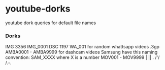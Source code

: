 # youtube-dorks
youtube dork queries for default file names
### Dorks

IMG 3356
IMG_0001
DSC 1197
WA_001 for random whattsapp videos
.3gp
AMBA0001 - AMBA9999 for dashcam videos
Samsung have this naming convention: SAM_XXXX where X is a number
MOV001 - MOV9999
|
||
.
/'/
/.-.
